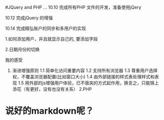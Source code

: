 #JQuery and PHP
...
10.10 完成所有PHP 文件的开发，准备使用jQery

10.12 完成jQuery 的增强

10.14 完成精弘账户的同步和多用户的实现


1.如何添加用户，并且就显示自己的, 要添加字段

2.日期月份的切换

我的感受
1. 渐进增强原则
    1.1  简单化访问重要内容
    1.2  支持所有浏览器
    1.3  尊重用户选择权，不覆盖浏览器配置(比如窗口大小)
    1.4  由外部链接的样式表处理样式和表现
    1.5  用外部的js增强用户体验，已不唐突的方式起作用，换言之，只能锦上添花（有更好，没有也没有关系）
2.PHP

说好的markdown呢？
=====
